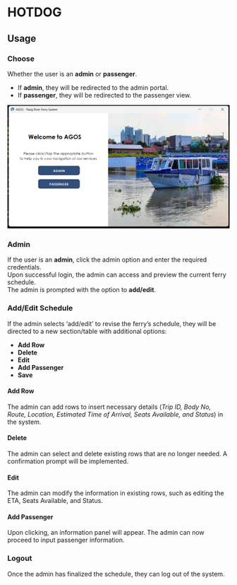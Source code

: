 # HOTDOG

## Usage

### **Choose**
Whether the user is an **admin** or **passenger**.  
- If **admin**, they will be redirected to the admin portal.  
- If **passenger**, they will be redirected to the passenger view. 

![image alt](https://github.com/JairusChrisnie/AGOS2/blob/master/welcomeAgos.png?raw=true) 

### **Admin**
If the user is an **admin**, click the admin option and enter the required credentials.  
Upon successful login, the admin can access and preview the current ferry schedule.  
The admin is prompted with the option to **add/edit**.  

### **Add/Edit Schedule**
If the admin selects ‘add/edit’ to revise the ferry’s schedule, they will be directed to a new section/table with additional options:  
- **Add Row**  
- **Delete**  
- **Edit**  
- **Add Passenger**  
- **Save**  

#### **Add Row**
The admin can add rows to insert necessary details (_Trip ID, Body No, Route, Location, Estimated Time of Arrival, Seats Available, and Status_) in the system.  

#### **Delete**
The admin can select and delete existing rows that are no longer needed. A confirmation prompt will be implemented.  

#### **Edit**
The admin can modify the information in existing rows, such as editing the ETA, Seats Available, and Status.  

#### **Add Passenger**
Upon clicking, an information panel will appear. The admin can now proceed to input passenger information.  

### **Logout**
Once the admin has finalized the schedule, they can log out of the system.  
